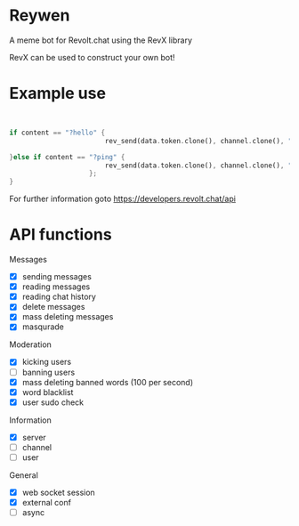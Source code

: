 # Reywen 
A meme bot for Revolt.chat using the RevX library

RevX can be used to construct your own bot!

# Example use

```rust


if content == "?hello" {
                        rev_send(data.token.clone(), channel.clone(), "world!".to_string());

}else if content == "?ping" {
                        rev_send(data.token.clone(), channel.clone(), "Pong!!".to_string());
                    };
}

```   
For further information goto 
https://developers.revolt.chat/api


# API functions

Messages
- [x] sending messages
- [x] reading messages
- [x] reading chat history
- [x] delete messages
- [x] mass deleting messages
- [X] masqurade

Moderation
- [x] kicking users
- [ ] banning users
- [x] mass deleting banned words (100 per second)
- [x] word blacklist
- [x] user sudo check 

Information
- [x] server
- [ ] channel
- [ ] user

General
- [x] web socket session
- [x] external conf
- [ ] async
